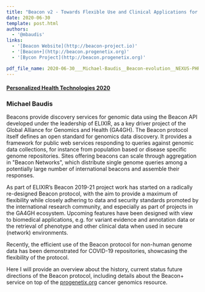 ```yaml
---
title: "Beacon v2 - Towards Flexible Use and Clinical Applications for a Reference Genomic Data Sharing Protocol"
date: 2020-06-30
template: post.html
authors:
  - '@mbaudis'
links:
  - '[Beacon Website](http://beacon-project.io)'
  - '[Beacon+](http://beacon.progenetix.org)'
  - '[Bycon Project](http://beacon.progenetix.org)'

pdf_file_name: 2020-06-30___Michael-Baudis__Beacon-evolution__NEXUS-PHRT2020-slides.pdf
---
```


#### [Personalized Health Technologies 2020](https://www.personalizedhealth.nexus.ethz.ch)
### Michael Baudis

Beacons provide discovery services for genomic data using the Beacon API developed under
the leadership of ELIXIR, as a key driver project of the Global Alliance for Genomics and
Health (GA4GH). The Beacon protocol itself defines an open standard for genomics data
discovery. It provides a framework for public web services responding to queries against
genomic data collections, for instance from population based or disease specific genome
repositories. Sites offering beacons can scale through aggregation in "Beacon Networks",
which distribute single genome queries among a potentially large number of international
beacons and assemble their responses.<!--more-->

As part of ELIXIR’s Beacon 2019-21 project work has started on a radically re-designed
Beacon protocol, with the aim to provide a maximum of flexibility while closely adhering
to data and security standards promoted by the international research community, and
especially as part of projects in the GA4GH ecosystem. Upcoming features have been designed
with view to biomedical applications, e.g. for variant evidence and annotation data or the
retrieval of phenotype and other clinical data when used in secure (network) environments.

Recently, the efficient use of the Beacon protocol for non-human genome data has been
demonstrated for COVID-19 repositories, showcasing the flexibility of the protocol.

Here I will provide an overview about the history, current status future directions of the
Beacon protocol, including details about the Beacon+ service on top of the [progenetix.org](http://progenetix.org)
cancer genomics resource.
